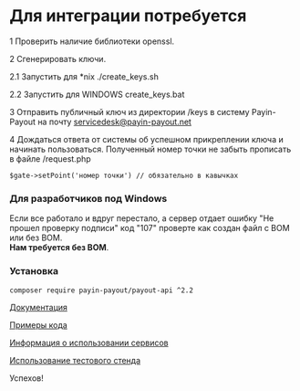 # Для интеграции потребуется

1 Проверить наличие библиотеки openssl.

2 Cгенерировать ключи.

2.1 Запустить для *nix
   ./create_keys.sh

2.2 Запустить для WINDOWS
   create_keys.bat

3 Отправить публичный ключ из директории /keys в систему Payin-Payout на почту servicedesk@payin-payout.net

4 Дождаться ответа от системы об успешном прикреплении ключа и начинать пользоваться.
Полученный номер точки не забыть прописать в файле /request.php

`$gate->setPoint('номер точки') // обязательно в кавычках`

### Для разработчиков под Windows ###
Если все работало и вдруг перестало, а сервер отдает ошибку "Не прошел проверку подписи" код "107" проверте как создан файл с BOM или без BOM.<br/>
<b>Нам требуется без BOM</b>.

### Установка ###

```bash
composer require payin-payout/payout-api ^2.2
```

[Документация](docs/README.md)

[Примеры кода](docs/RequestExample.md)

[Информация о использовании сервисов](docs/services.md)

[Использование тестового стенда](docs/dev1.md)

Успехов!
